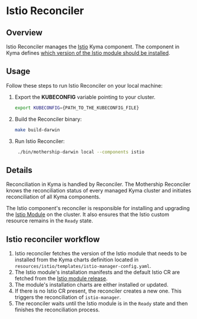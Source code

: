 # Istio Reconciler

## Overview

Istio Reconciler manages the [Istio](https://github.com/kyma-project/kyma/tree/main/resources/istio) Kyma component. The component in Kyma defines [which version of the Istio module should be installed](https://github.com/kyma-project/kyma/blob/main/resources/istio/templates/istio-manager-config.yaml).

## Usage

Follow these steps to run Istio Reconciler on your local machine:

1. Export the **KUBECONFIG** variable pointing to your cluster.

   ```bash
   export KUBECONFIG={PATH_TO_THE_KUBECONFIG_FILE}
   ```

2. Build the Reconciler binary:

   ```bash
   make build-darwin
   ```

3. Run Istio Reconciler:

   ```bash
    ./bin/mothership-darwin local --components istio
   ```

## Details

Reconciliation in Kyma is handled by Reconciler. The Mothership Reconciler knows the reconciliation status of every managed Kyma cluster and initiates reconciliation of all Kyma components.

The Istio component's reconciler is responsible for installing and upgrading the [Istio Module](https://github.com/kyma-project/istio) on the cluster. It also ensures that the Istio custom resource remains in the `Ready` state.

## Istio reconciler workflow

1. Istio reconciler fetches the version of the Istio module that needs to be installed from the Kyma charts definition located in `resources/istio/templates/istio-manager-config.yaml`.
2. The Istio module's installation manifests and the default Istio CR are fetched from the [Istio module release](https://github.com/kyma-project/istio/releases).
3. The module's installation charts are either installed or updated.
4. If there is no Istio CR present, the reconciler creates a new one. This triggers the reconciliation of `istio-manager`.
5. The reconciler waits until the Istio module is in the `Ready` state and then finishes the reconciliation process.
